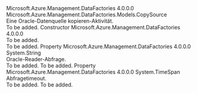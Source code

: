 <Type Name="OracleSource" FullName="Microsoft.Azure.Management.DataFactories.Models.OracleSource">
  <TypeSignature Language="C#" Value="public class OracleSource : Microsoft.Azure.Management.DataFactories.Models.CopySource" />
  <TypeSignature Language="ILAsm" Value=".class public auto ansi beforefieldinit OracleSource extends Microsoft.Azure.Management.DataFactories.Models.CopySource" />
  <TypeSignature Language="DocId" Value="T:Microsoft.Azure.Management.DataFactories.Models.OracleSource" />
  <TypeSignature Language="VB.NET" Value="Public Class OracleSource&#xA;Inherits CopySource" />
  <TypeSignature Language="F#" Value="type OracleSource = class&#xA;    inherit CopySource" />
  <AssemblyInfo>
    <AssemblyName>Microsoft.Azure.Management.DataFactories</AssemblyName>
    <AssemblyVersion>4.0.0.0</AssemblyVersion>
  </AssemblyInfo>
  <Base>
    <BaseTypeName>Microsoft.Azure.Management.DataFactories.Models.CopySource</BaseTypeName>
  </Base>
  <Interfaces />
  <Docs>
    <summary>
            Eine Oracle-Datenquelle kopieren-Aktivität.
            </summary>
    <remarks>To be added.</remarks>
  </Docs>
  <Members>
    <Member MemberName=".ctor">
      <MemberSignature Language="C#" Value="public OracleSource ();" />
      <MemberSignature Language="ILAsm" Value=".method public hidebysig specialname rtspecialname instance void .ctor() cil managed" />
      <MemberSignature Language="DocId" Value="M:Microsoft.Azure.Management.DataFactories.Models.OracleSource.#ctor" />
      <MemberSignature Language="VB.NET" Value="Public Sub New ()" />
      <MemberType>Constructor</MemberType>
      <AssemblyInfo>
        <AssemblyName>Microsoft.Azure.Management.DataFactories</AssemblyName>
        <AssemblyVersion>4.0.0.0</AssemblyVersion>
      </AssemblyInfo>
      <Parameters />
      <Docs>
        <summary>To be added.</summary>
        <remarks>To be added.</remarks>
      </Docs>
    </Member>
    <Member MemberName="OracleReaderQuery">
      <MemberSignature Language="C#" Value="public string OracleReaderQuery { get; set; }" />
      <MemberSignature Language="ILAsm" Value=".property instance string OracleReaderQuery" />
      <MemberSignature Language="DocId" Value="P:Microsoft.Azure.Management.DataFactories.Models.OracleSource.OracleReaderQuery" />
      <MemberSignature Language="VB.NET" Value="Public Property OracleReaderQuery As String" />
      <MemberSignature Language="F#" Value="member this.OracleReaderQuery : string with get, set" Usage="Microsoft.Azure.Management.DataFactories.Models.OracleSource.OracleReaderQuery" />
      <MemberType>Property</MemberType>
      <AssemblyInfo>
        <AssemblyName>Microsoft.Azure.Management.DataFactories</AssemblyName>
        <AssemblyVersion>4.0.0.0</AssemblyVersion>
      </AssemblyInfo>
      <ReturnValue>
        <ReturnType>System.String</ReturnType>
      </ReturnValue>
      <Docs>
        <summary>
            Oracle-Reader-Abfrage.
            </summary>
        <value>To be added.</value>
        <remarks>To be added.</remarks>
      </Docs>
    </Member>
    <Member MemberName="QueryTimeout">
      <MemberSignature Language="C#" Value="public TimeSpan QueryTimeout { get; set; }" />
      <MemberSignature Language="ILAsm" Value=".property instance valuetype System.TimeSpan QueryTimeout" />
      <MemberSignature Language="DocId" Value="P:Microsoft.Azure.Management.DataFactories.Models.OracleSource.QueryTimeout" />
      <MemberSignature Language="VB.NET" Value="Public Property QueryTimeout As TimeSpan" />
      <MemberSignature Language="F#" Value="member this.QueryTimeout : TimeSpan with get, set" Usage="Microsoft.Azure.Management.DataFactories.Models.OracleSource.QueryTimeout" />
      <MemberType>Property</MemberType>
      <AssemblyInfo>
        <AssemblyName>Microsoft.Azure.Management.DataFactories</AssemblyName>
        <AssemblyVersion>4.0.0.0</AssemblyVersion>
      </AssemblyInfo>
      <ReturnValue>
        <ReturnType>System.TimeSpan</ReturnType>
      </ReturnValue>
      <Docs>
        <summary>
            Abfragetimeout.
            </summary>
        <value>To be added.</value>
        <remarks>To be added.</remarks>
      </Docs>
    </Member>
  </Members>
</Type>